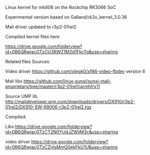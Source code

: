 Linux kernel for mk808 on the Rockchip RK3066 SoC

Experimental version based on Galland/rk3x_kernel_3.0.36

Mali driver updated to r3p2-01rel2


Compiled kernel files here

https://drive.google.com/folderview?id=0B6QRwjacGTzCU3RWZ1M2d1FkcTg&usp=sharing


Related files
Sources:

Video driver https://github.com/olegk0/xf86-video-fbdev version 6

Mali libs https://github.com/linux-sunxi/sunxi-mali-proprietary/tree/master/r3p2-01rel1/armhf/x11

Source UMP lib http://malideveloper.arm.com/downloads/drivers/DX910/r3p2-01rel2/DX910-SW-99006-r3p2-01rel2.tgz


Compiled:

Libs https://drive.google.com/folderview?id=0B6QRwjacGTzCT2N0YUdJZWljM3c&usp=sharing

video driver https://drive.google.com/folderview?id=0B6QRwjacGTzCZnlsMmQ0ekFkU1U&usp=sharing
